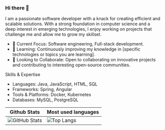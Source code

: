 ### Hi there 👋

I am a passionate software developer with a knack for creating efficient and scalable solutions. With a strong foundation in computer science and a deep interest in emerging technologies, I enjoy working on projects that challenge me and allow me to grow my skillset.

  - 🔭 Current Focus: Software engineering, Full-stack development.
  - 🌱 Learning: Continuously improving my knowledge in [specific technologies or topics you are learning].
  - 👯 Looking to Collaborate: Open to collaborating on innovative projects and contributing to interesting open-source communities.

Skills & Expertise

 - Languages: Java, JavaScript, HTML, SQL
 - Frameworks: Spring, Angular
 - Tools & Platforms: Docker, Kubernetes
 - Databases: MySQL, PostgreSQL

| Github Stats  | Most used languages |
| ------------- | --------------------|
| ![GitHub Stats](https://github-readme-stats.vercel.app/api?username=Rebai-sAFE&show_icons=true&theme=synthwave)  | ![Top Langs](https://github-readme-stats.vercel.app/api/top-langs/?username=Rebai-Safe&layout=pie&theme=synthwave)  |


 
 

<!--
**Rebai-Safe/Rebai-Safe** is a ✨ _special_ ✨ repository because its `README.md` (this file) appears on your GitHub profile.

Here are some ideas to get you started:

- 🔭 I’m currently working on ...
- 🌱 I’m currently learning ...
- 👯 I’m looking to collaborate on ...
- 🤔 I’m looking for help with ...
- 💬 Ask me about ...
- 📫 How to reach me: ...
- 😄 Pronouns: ...
- ⚡ Fun fact: ...
-->
